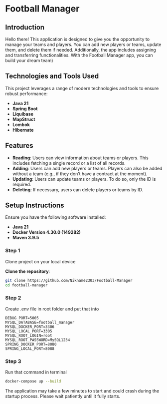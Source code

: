 # Football Manager

## Introduction

Hello there! This application is designed to give you the opportunity to manage your teams and players. You can add new players or teams, update them, and delete them if needed. Additionally, the app includes assigning and transferring functionalities. With the Football Manager app, you can build your dream team)
## Technologies and Tools Used

This project leverages a range of modern technologies and tools to ensure robust performance:
- **Java 21**
- **Spring Boot**
- **Liquibase**
- **MapStruct**
- **Lombok**
- **Hibernate**

## Features 

- **Reading**: Users can view information about teams or players. This includes fetching a single record or a list of all records.
- **Adding**: Users can add new players or teams. Players can also be added without a team (e.g., if they don’t have a contract at the moment).
- **Updating**: Users can update teams or players. To do so, only the ID is required.
- **Deleting**: If necessary, users can delete players or teams by ID.

## Setup Instructions

Ensure you have the following software installed:

- **Java 21**
- **Docker Version 4.30.0 (149282)**
- **Maven 3.9.5**

### Step 1
Clone project on your local device

**Clone the repository**:
```bash
git clone https://github.com/Nikname2303/Football-Manager
cd football-manager
```


### Step 2
Create .env file in root folder and put that into
```
DEBUG_PORT=5005
MYSQL_DATABASE=football_manager
MYSQL_DOCKER_PORT=3306
MYSQL_LOCAL_PORT=3305
MYSQL_ROOT_LOGIN=root
MYSQL_ROOT_PASSWORD=MySQL1234
SPRING_DOCKER_PORT=8080
SPRING_LOCAL_PORT=8088

```
### Step 3
Run that command in terminal
```bash
docker-compose up --build
```
The application may take a few minutes to start and could crash during the startup process. Please wait patiently until it fully starts.
